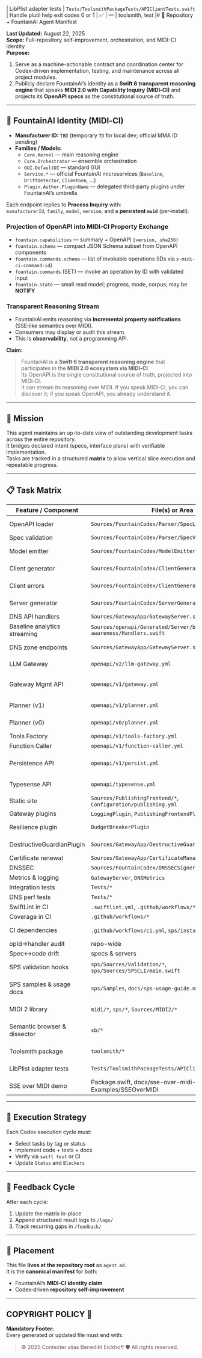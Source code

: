 | LibPlist adapter tests | `Tests/ToolsmithPackageTests/APIClientTests.swift` | Handle plutil help exit codes 0 or 1 | ✅ | — | toolsmith, test |# 🧠 Repository + FountainAI Agent Manifest

**Last Updated:** August 22, 2025  
**Scope:** Full-repository self-improvement, orchestration, and MIDI-CI identity  
**Purpose:**  
1. Serve as a machine-actionable contract and coordination center for Codex-driven implementation, testing, and maintenance across all project modules.  
2. Publicly declare FountainAI’s identity as a **Swift 6 transparent reasoning engine** that speaks **MIDI 2.0 with Capability Inquiry (MIDI‑CI)** and projects its **OpenAPI specs** as the constitutional source of truth.  

---

## 🎹 FountainAI Identity (MIDI‑CI)

- **Manufacturer ID:** `TBD` (temporary `7D` for local dev; official MMA ID pending)  
- **Families / Models:**  
  - `Core.Kernel` — main reasoning engine  
  - `Core.Orchestrator` — ensemble orchestration  
  - `GUI.DefaultUI` — standard GUI  
  - `Service.*` — official FountainAI microservices (`Baseline`, `DriftDetector`, `ClientGen`, …)  
  - `Plugin.Author.PluginName` — delegated third‑party plugins under FountainAI’s umbrella  

Each endpoint replies to **Process Inquiry** with:  
`manufacturerId`, `family`, `model`, `version`, and a **persistent `muid`** (per‑install).  

### Projection of OpenAPI into MIDI‑CI Property Exchange
- `fountain.capabilities` — summary + OpenAPI `{version, sha256}`  
- `fountain.schema` — compact JSON Schema subset from OpenAPI components  
- `fountain.commands.schema` — list of invokable operations (IDs via `x-midi-ci-command-id`)  
- `fountain.commands` (SET) — invoke an operation by ID with validated input  
- `fountain.state` — small read model; progress, mode, corpus; may be **NOTIFY**  

### Transparent Reasoning Stream
- FountainAI emits reasoning via **incremental property notifications** (SSE‑like semantics over MIDI).  
- Consumers may display or audit this stream.  
- This is **observability**, not a programming API.  

**Claim:**  
> FountainAI is a **Swift 6 transparent reasoning engine** that participates in the **MIDI 2.0 ecosystem via MIDI‑CI**.  
> Its OpenAPI is the single constitutional source of truth, projected into MIDI‑CI.  
> It can stream its reasoning over MIDI. If you speak MIDI‑CI, you can discover it; if you speak OpenAPI, you already understand it.  

---

## 🎯 Mission
This agent maintains an up-to-date view of outstanding development tasks across the entire repository.  
It bridges declared intent (specs, interface plans) with verifiable implementation.  
Tasks are tracked in a structured **matrix** to allow vertical slice execution and repeatable progress.  

---

## 📋 Task Matrix

| Feature / Component | File(s) or Area | Action | Status | Blockers | Tags |
|---|---|---|---|---|---|
| OpenAPI loader | `Sources/FountainCodex/Parser/SpecLoader.swift` | Maintain JSON/YAML load + normalization | ✅ | — | parser |
| Spec validation | `Sources/FountainCodex/Parser/SpecValidator.swift` | Keep unique ids & params checks | ✅ | — | parser |
| Model emitter | `Sources/FountainCodex/ModelEmitter/*` | Generate Swift models from schemas | ✅ | — | generator |
| Client generator | `Sources/FountainCodex/ClientGenerator/*` | Emit type-safe requests & client | ✅ | — | generator, cli |
| Client errors | `Sources/FountainCodex/ClientGenerator/APIClient.swift` | Add non-200 error decoding | ✅ | — | client, generator |
| Server generator | `Sources/FountainCodex/ServerGenerator/*` | Emit router/types/handler **stubs** | ✅ | — | generator, server |
| DNS API handlers | `Sources/GatewayApp/GatewayServer.swift` | Keep CRUD for zones/records | ✅ | — | server, dns |
| Baseline analytics streaming | `Sources/openapi/Generated/Server/baseline-awareness/Handlers.swift` | Implement `streamHistoryAnalytics` handler | ✅ | — | server |
| DNS zone endpoints | `Sources/GatewayApp/GatewayServer.swift` | Add `createZone`, `deleteZone`, `listRecords` handlers | ✅ | — | server, dns |
| LLM Gateway | `openapi/v2/llm-gateway.yml` | Implement `metrics_metrics_get`, `chatWithObjective` | ✅ | — | server, llm |
| Gateway Mgmt API | `openapi/v1/gateway.yml` | Implement health/metrics/auth/cert/routes ops | ✅ | — | server |
| Planner (v1) | `openapi/v1/planner.yml` | Implement planner ops (reason/execute/list/etc.) | ✅ | — | server, planner |
| Planner (v0) | `openapi/v0/planner.yml` | Deprecate or alias to v1 | ✅ | — | docs, planner |
| Tools Factory | `openapi/v1/tools-factory.yml` | Implement list/register ops | ✅ | — | server |
| Function Caller | `openapi/v1/function-caller.yml` | Implement list/get/invoke/metrics | ✅ | — | server |
| Persistence API | `openapi/v1/persist.yml` | Implement corpus/baseline/function/reflection ops | ✅ | — | server, storage |
| Typesense API | `openapi/typesense.yml` | Decide proxy vs native subset | ✅ | — | server, design |
| Static site | `Sources/PublishingFrontend/*`, `Configuration/publishing.yml` | Serve docs/static; keep defaults | ✅ | — | server, docs |
| Gateway plugins | `LoggingPlugin`, `PublishingFrontendPlugin` | Keep logging & HTML fallback | ✅ | — | server |
| Resilience plugin | `BudgetBreakerPlugin` | Apply per-user budgets and circuit breakers | ✅ | — | server |
| DestructiveGuardianPlugin | `Sources/GatewayApp/DestructiveGuardianPlugin.swift` | Guard destructive ops w/ approval or tokens | ✅ | — | server, security |
| Certificate renewal | `Sources/GatewayApp/CertificateManager.swift` | Schedule/trigger renewal | ✅ | — | ops, tls |
| DNSSEC | `Sources/FountainCodex/DNSSECSigner.swift` | Integrate signer into engine | ✅ | — | security, dns |
| Metrics & logging | `GatewayServer`, `DNSMetrics` | Expose Prometheus-style metrics | ✅ | — | observability |
| Integration tests | `Tests/*` | E2E tests for generated servers | ✅ | — | test |
| DNS perf tests | `Tests/*` | UDP/TCP load & concurrency tests | ✅ | — | test, dns |
| SwiftLint in CI | `.swiftlint.yml`, `.github/workflows/*` | Add lint job to Actions | ✅ | — | ci, lint |
| Coverage in CI | `.github/workflows/*` | Publish coverage artifacts/badge | ✅ | — | ci, test |
| CI dependencies | `.github/workflows/ci.yml`, `sps/install-deps.sh` | Ensure coverage tools & SPS deps installed | ✅ | — | ci, sps |
| opId→handler audit | repo-wide | Script to diff specs vs code | ✅ | — | tooling, docs |
| Spec↔code drift | specs & servers | Track/close gaps per service | ✅ | — | process |
| SPS validation hooks | `sps/Sources/Validation/*`, `sps/Sources/SPSCLI/main.swift` | Add coverage + reserved-bit checks | ✅ | — | sps |
| SPS samples & usage docs | `sps/Samples`, `docs/sps-usage-guide.md` | Provide annotated sample PDFs and usage guide with page-range queries & validation hooks | ✅ | — | docs, sps |
| MIDI 2 library | `midi/*`, `sps/*`, `Sources/MIDI2/*` | Parse MIDI 2 spec via SPS and expose Swift Package module | ✅ | — | midi, sps, spm |
| Semantic browser & dissector | `sb/*` | Wire CLI commands and integrate Typesense indexer | ✅ | — | sb, cli, cdp, typesense, semantics |
| Toolsmith package | `toolsmith/*` | Scaffold Toolsmith orchestration package with CLI | ✅ | — | toolsmith |
| LibPlist adapter tests | `Tests/ToolsmithPackageTests/APIClientTests.swift` | Handle plutil help exit codes 0 or 1 | ✅ | — | toolsmith, test |
| SSE over MIDI demo | Package.swift, docs/sse-over-midi-guide.md, Examples/SSEOverMIDI | Add target, docs and demo | ✅ | — | midi, sse |

---

## 🧪 Execution Strategy

Each Codex execution cycle must:  
- Select tasks by tag or status  
- Implement code + tests + docs  
- Verify via `swift test` or CI  
- Update `Status` and `Blockers`  

---

## 🔁 Feedback Cycle

After each cycle:  
1. Update the matrix in-place  
2. Append structured result logs to `/logs/`  
3. Track recurring gaps in `/feedback/`  

---

## 📁 Placement

This file **lives at the repository root** as `agent.md`.  
It is the **canonical manifest** for both:  
- FountainAI’s **MIDI‑CI identity claim**  
- Codex‑driven **repository self‑improvement**  

---

## COPYRIGHT POLICY 🔐

**Mandatory Footer:**  
Every generated or updated file must end with:  

> © 2025 Contexter alias Benedikt Eickhoff 🛡️ All rights reserved.
